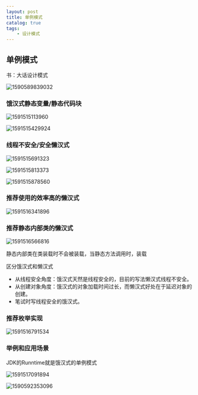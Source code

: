 ```yaml
---
layout: post
title: 单例模式
catalog: true
tags:
    - 设计模式
---
```



## 单例模式

书：大话设计模式

![1590589839032](https://gitee.com/chrisxyq/picgo/raw/master/img/1590589839032.png)

### 饿汉式静态变量/静态代码块

![1591515113960](https://gitee.com/chrisxyq/picgo/raw/master/img/1591515113960.png)

![1591515429924](https://gitee.com/chrisxyq/picgo/raw/master/img/1591515429924.png)



### 线程不安全/安全懒汉式

![1591515691323](https://gitee.com/chrisxyq/picgo/raw/master/img/1591515691323.png)

![1591515813373](https://gitee.com/chrisxyq/picgo/raw/master/img/1591515813373.png)

![1591515878560](https://gitee.com/chrisxyq/picgo/raw/master/img/1591515878560.png)

### 推荐使用的效率高的懒汉式

![1591516341896](https://gitee.com/chrisxyq/picgo/raw/master/img/1591516341896.png)

### 推荐静态内部类的懒汉式

![1591516566816](https://gitee.com/chrisxyq/picgo/raw/master/img/1591516566816.png)

静态内部类在类装载时不会被装载，当静态方法调用时，装载

区分饿汉式和懒汉式

- 从线程安全角度：饿汉式天然是线程安全的，目前的写法懒汉式线程不安全。
- 从创建对象角度：饿汉式的对象加载时间过长，而懒汉式好处在于延迟对象的创建。
- 笔试时写线程安全的饿汉式。

### 推荐枚举实现

![1591516791534](https://gitee.com/chrisxyq/picgo/raw/master/img/1591516791534.png)

### 举例和应用场景

JDK的Runntime就是饿汉式的单例模式

![1591517091894](https://gitee.com/chrisxyq/picgo/raw/master/img/1591517091894.png)

![1590592353096](https://gitee.com/chrisxyq/picgo/raw/master/img/1590592353096.png)



